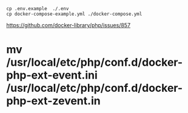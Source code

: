 ```
cp .env.example  ./.env
cp docker-compose-example.yml ./docker-compose.yml 
```
https://github.com/docker-library/php/issues/857
# mv /usr/local/etc/php/conf.d/docker-php-ext-event.ini  /usr/local/etc/php/conf.d/docker-php-ext-zevent.in